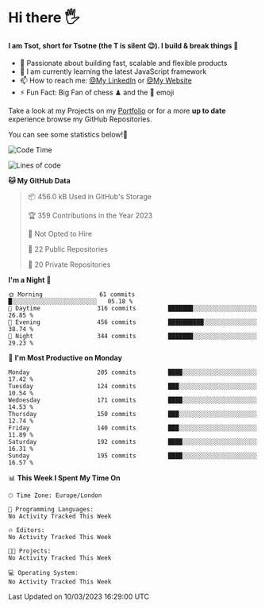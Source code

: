 # Hi there :raised_hand_with_fingers_splayed:
#### I am Tsot, short for Tsotne (the T is silent :wink:). I build & break things :space_invader:
- :telescope: Passionate about building fast, scalable and flexible products
- :seedling: I am currently learning the latest JavaScript framework 
- :mailbox: How to reach me: [@My LinkedIn](https://www.linkedin.com/in/tsotne-gvadzabia/) or [@My Website](https://tsotne.co.uk/contact)
- :zap: Fun Fact: Big Fan of chess ♟ and the 👾 emoji

Take a look at my Projects on my [Portfolio](https://tsotne.co.uk/) or for a more **up to date** experience browse my GitHub Repositories.

You can see some statistics below!:space_invader:
<!--START_SECTION:waka-->
![Code Time](http://img.shields.io/badge/Code%20Time-761%20hrs%202%20mins-blue)

![Lines of code](https://img.shields.io/badge/From%20Hello%20World%20I%27ve%20Written-2.3%20million%20lines%20of%20code-blue)

**🐱 My GitHub Data** 

> 📦 456.0 kB Used in GitHub's Storage 
 > 
> 🏆 359 Contributions in the Year 2023
 > 
> 🚫 Not Opted to Hire
 > 
> 📜 22 Public Repositories 
 > 
> 🔑 20 Private Repositories 
 > 
**I'm a Night 🦉** 

```text
🌞 Morning                61 commits          █░░░░░░░░░░░░░░░░░░░░░░░░   05.18 % 
🌆 Daytime                316 commits         ███████░░░░░░░░░░░░░░░░░░   26.85 % 
🌃 Evening                456 commits         ██████████░░░░░░░░░░░░░░░   38.74 % 
🌙 Night                  344 commits         ███████░░░░░░░░░░░░░░░░░░   29.23 % 
```
📅 **I'm Most Productive on Monday** 

```text
Monday                   205 commits         ████░░░░░░░░░░░░░░░░░░░░░   17.42 % 
Tuesday                  124 commits         ███░░░░░░░░░░░░░░░░░░░░░░   10.54 % 
Wednesday                171 commits         ████░░░░░░░░░░░░░░░░░░░░░   14.53 % 
Thursday                 150 commits         ███░░░░░░░░░░░░░░░░░░░░░░   12.74 % 
Friday                   140 commits         ███░░░░░░░░░░░░░░░░░░░░░░   11.89 % 
Saturday                 192 commits         ████░░░░░░░░░░░░░░░░░░░░░   16.31 % 
Sunday                   195 commits         ████░░░░░░░░░░░░░░░░░░░░░   16.57 % 
```


📊 **This Week I Spent My Time On** 

```text
🕑︎ Time Zone: Europe/London

💬 Programming Languages: 
No Activity Tracked This Week

🔥 Editors: 
No Activity Tracked This Week

🐱‍💻 Projects: 
No Activity Tracked This Week

💻 Operating System: 
No Activity Tracked This Week
```


 Last Updated on 10/03/2023 16:29:00 UTC
<!--END_SECTION:waka-->
